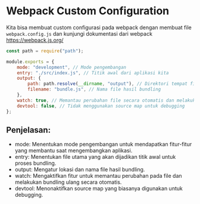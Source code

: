 # Webpack Custom Configuration

Kita bisa membuat custom configurasi pada webpack dengan membuat file `webpack.config.js` dan kunjungi dokumentasi dari webpack https://webpack.js.org/

```javascript
const path = require("path");

module.exports = {
	mode: "development", // Mode pengembangan
	entry: "./src/index.js", // Titik awal dari aplikasi kita
	output: {
		path: path.resolve(__dirname, "output"), // Direktori tempat file hasil bundling akan disimpan
		filename: "bundle.js", // Nama file hasil bundling
	},
	watch: true, // Memantau perubahan file secara otomatis dan melakukan bundling ulang
	devtool: false, // Tidak menggunakan source map untuk debugging
};
```

## Penjelasan:

- mode: Menentukan mode pengembangan untuk mendapatkan fitur-fitur yang membantu saat mengembangkan aplikasi.
- entry: Menentukan file utama yang akan dijadikan titik awal untuk proses bundling.
- output: Mengatur lokasi dan nama file hasil bundling.
- watch: Mengaktifkan fitur untuk memantau perubahan pada file dan melakukan bundling ulang secara otomatis.
- devtool: Menonaktifkan source map yang biasanya digunakan untuk debugging.
